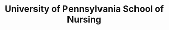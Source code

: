 ---
layout: repo
title: "University of Pennsylvania School of Nursing"
id: 14430
permalink: repos/14430/
---